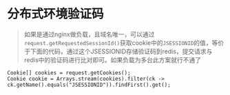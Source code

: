 # 分布式环境验证码

> 如果是通过nginx做负载，且域名唯一，可以通过`request.getRequestedSessionId()`获取cookie中的`JSESSIONID`的值，等价于下面的代码，通过这个JSESSIONID存储验证码到redis，提交请求与redis中的验证码进行比对即可。如果负载为多台此方案就行不通了

```
Cookie[] cookies = request.getCookies();
Cookie cookie = Arrays.stream(cookies).filter(ck -> ck.getName().equals("JSESSIONID")).findFirst().get();
```

